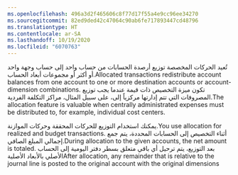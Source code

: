 ```yaml
---
ms.openlocfilehash: 496a3d2f465606c8f77d17f55a4e9cc96ee34270
ms.sourcegitcommit: 82ed9ded42c47064c90ab6fe717893447cd48796
ms.translationtype: HT
ms.contentlocale: ar-SA
ms.lasthandoff: 10/19/2020
ms.locfileid: "6070763"
---
```

<span data-ttu-id="6b8f1-101">تُعيد الحركات المخصصة توزيع أرصدة الحسابات من حساب واحد إلى حساب وجهة واحد أو أكثر أو مجموعات أبعاد الحساب.</span><span class="sxs-lookup"><span data-stu-id="6b8f1-101">Allocated transactions redistribute account balances from one account to one or more destination accounts or account-dimension combinations.</span></span> <span data-ttu-id="6b8f1-102">تكون ميزة التخصيص ذات قيمة عندما يجب توزيع المصروفات التي تتم إدارتها مركزياً إلى، على سبيل المثال، مراكز التكلفة الفردية.</span><span class="sxs-lookup"><span data-stu-id="6b8f1-102">The allocation feature is valuable when centrally administrated expenses must be distributed to, for example, individual cost centers.</span></span>

<span data-ttu-id="6b8f1-103">يمكنك استخدام التوزيع للحركات المحققة وحركات الموازنة.</span><span class="sxs-lookup"><span data-stu-id="6b8f1-103">You use allocation for realized and budget transactions.</span></span> <span data-ttu-id="6b8f1-104">أثناء التخصيص إلى الحسابات المحددة، يتم جمع إجمالي المبلغ الصافي.</span><span class="sxs-lookup"><span data-stu-id="6b8f1-104">During allocation to the given accounts, the net amount is totaled.</span></span> <span data-ttu-id="6b8f1-105">بعد التوزيع، يتم ترحيل أي باقي متعلق بسطر دفتر اليومية إلى الحساب الأصلي بالأبعاد الأصلية</span><span class="sxs-lookup"><span data-stu-id="6b8f1-105">After allocation, any remainder that is relative to the journal line is posted to the original account with the original dimensions</span></span>

